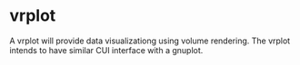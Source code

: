 vrplot
======
A vrplot will provide data visualizationg using volume rendering. 
The vrplot intends to have similar CUI interface with a gnuplot.